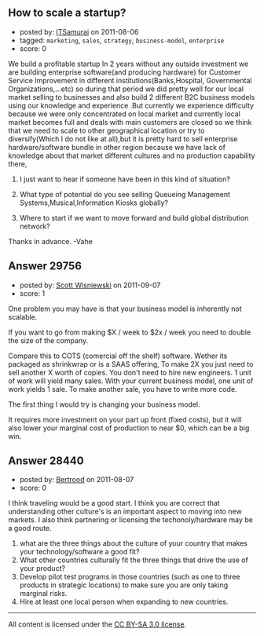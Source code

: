 ## How to scale a startup?

- posted by: [ITSamurai](https://stackexchange.com/users/-1/12331-itsamurai) on 2011-08-06
- tagged: `marketing`, `sales`, `strategy`, `business-model`, `enterprise`
- score: 0

We build a profitable startup In 2 years without any outside investment we are building enterprise software(and producing hardware) for Customer Service Improvement in different institutions(Banks,Hospital, Governmental Organizations,...etc) so during that period we did pretty well for our local market selling to businesses and also build 2 different B2C business models using our knowledge and experience .But currently we experience difficulty because we were only concentrated on local market and currently local market becomes full and deals with main customers are closed so we think that we need to scale to other geographical location or try to diversify(Which I do not like at all),but it is pretty hard to sell enterprise hardware/software bundle in other region because we have lack of knowledge about that market different cultures and no production capability there,

 1. I just want to hear if someone have been in this kind of situation? 
 2. What type of potential do you see selling Queueing Management
    Systems,Musical,Information Kiosks globally? 
 
 3. Where to start if we want to move forward and build global distribution network?



Thanks in advance.
-Vahe


## Answer 29756

- posted by: [Scott Wisniewski](https://stackexchange.com/users/-1/13189-scott-wisniewski) on 2011-09-07
- score: 1

One problem you may have is that your business model is inherently not scalable.

If you want to go from making $X / week to $2x / week you need to double the size of the company.

Compare this to COTS (comercial off the shelf) software. Wether its packaged as shrinkwrap or is a SAAS offering, To make 2X you just need to sell another X worth of copies. You don't need to hire new engineers.  1 unit of work will yield many sales. With your current business model, one unit of work yields 1 sale. To make another sale, you have to write more code.

The first thing I would try is changing your business model.

It requires more investment on your part up front (fixed costs), but it will also lower your marginal cost of production to near $0, which can be a big win.


## Answer 28440

- posted by: [Bertrood](https://stackexchange.com/users/-1/11996-bertrood) on 2011-08-07
- score: 0

I think traveling would be a good start.  I think you are correct that understanding other culture's is an important aspect to moving into new markets.  I also think partnering or licensing the techonoly/hardware may be a good route.

1.  what are the three things about the culture of your country that makes your technology/software a good fit?
2.  What other countries culturally fit the three things that drive the use of your product?
3.  Develop pilot test programs in those countries (such as one to three products in strategic locations) to make sure you are only taking marginal risks.
4.  Hire at least one local person when expanding to new countries.



---

All content is licensed under the [CC BY-SA 3.0 license](https://creativecommons.org/licenses/by-sa/3.0/).
